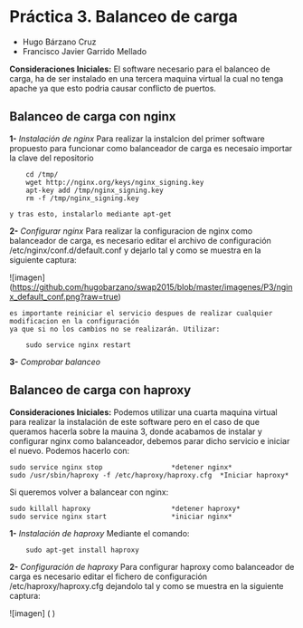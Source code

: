 # Práctica 3. Balanceo de carga

- Hugo Bárzano Cruz
- Francisco Javier Garrido Mellado

**Consideraciones Iniciales:** El software necesario para el balanceo de carga, ha de ser instalado
en una tercera maquina virtual la cual no tenga apache ya que esto podria causar conflicto de puertos. 

## Balanceo de carga con nginx 

**1-** *Instalación de nginx*
	Para realizar la instalcion del primer software propuesto para funcionar como
	balanceador de carga es necesaio importar la clave del repositorio 

		cd /tmp/
		wget http://nginx.org/keys/nginx_signing.key
		apt-key add /tmp/nginx_signing.key
		rm -f /tmp/nginx_signing.key

	y tras esto, instalarlo mediante apt-get

**2-** *Configurar nginx*
	Para realizar la configuracion de nginx como balanceador de 
	carga, es necesario editar el archivo de configuración
		/etc/nginx/conf.d/default.conf
	y dejarlo tal y como se muestra en la siguiente captura:

![imagen] (https://github.com/hugobarzano/swap2015/blob/master/imagenes/P3/nginx_default_conf.png?raw=true)

	es importante reiniciar el servicio despues de realizar cualquier modificacion en la configuración
	ya que si no los cambios no se realizarán. Utilizar:  
			
		sudo service nginx restart

**3-** *Comprobar balanceo*

## Balanceo de carga con haproxy

**Consideraciones Iniciales:** Podemos utilizar una cuarta maquina virtual para realizar la
instalación de este software pero en el caso de que queramos hacerla sobre la mauina 3, donde
acabamos de instalar y configurar nginx como balanceador, debemos parar dicho servicio e iniciar el
nuevo. Podemos hacerlo con: 

	sudo service nginx stop					*detener nginx*
	sudo /usr/sbin/haproxy -f /etc/haproxy/haproxy.cfg	*Iniciar haproxy*

Si queremos volver a balancear con nginx:
	
	sudo killall haproxy					*detener haproxy*
	sudo service nginx start				*iniciar nginx*

   
**1-** *Instalación de haproxy*
	Mediante el comando:

		sudo apt-get install haproxy

**2-** *Configuración de haproxy*
	Para configurar haproxy como balanceador de carga es necesario editar el fichero de configuración /etc/haproxy/haproxy.cfg
	dejandolo tal y como se muestra en la siguiente captura:

![imagen] ( )










